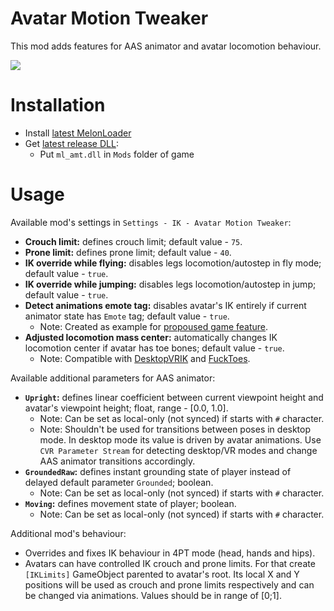 # Avatar Motion Tweaker
This mod adds features for AAS animator and avatar locomotion behaviour.

![](.github/img_01.png)

# Installation
* Install [latest MelonLoader](https://github.com/LavaGang/MelonLoader)
* Get [latest release DLL](../../../releases/latest):
  * Put `ml_amt.dll` in `Mods` folder of game

# Usage
Available mod's settings in `Settings - IK - Avatar Motion Tweaker`:
* **Crouch limit:** defines crouch limit; default value - `75`.
* **Prone limit:** defines prone limit; default value - `40`.
* **IK override while flying:** disables legs locomotion/autostep in fly mode; default value - `true`.
* **IK override while jumping:** disables legs locomotion/autostep in jump; default value - `true`.
* **Detect animations emote tag:** disables avatar's IK entirely if current animator state has `Emote` tag; default value - `true`.
  * Note: Created as example for [propoused game feature](https://feedback.abinteractive.net/p/disabling-vr-ik-for-emotes-via-animator-state-tag-7b80d963-053a-41c0-86ac-e3d53c61c1e2).
* **Adjusted locomotion mass center:** automatically changes IK locomotion center if avatar has toe bones; default value - `true`.
  * Note: Compatible with [DesktopVRIK](https://github.com/NotAKidOnSteam/DesktopVRIK) and [FuckToes](https://github.com/NotAKidOnSteam/FuckToes).

Available additional parameters for AAS animator:
* **`Upright`:** defines linear coefficient between current viewpoint height and avatar's viewpoint height; float, range - [0.0, 1.0].
  * Note: Can be set as local-only (not synced) if starts with `#` character.
  * Note: Shouldn't be used for transitions between poses in desktop mode. In desktop mode its value is driven by avatar animations. Use `CVR Parameter Stream` for detecting desktop/VR modes and change AAS animator transitions accordingly.
* **`GroundedRaw`:** defines instant grounding state of player instead of delayed default parameter `Grounded`; boolean.
  * Note: Can be set as local-only (not synced) if starts with `#` character.
* **`Moving`:** defines movement state of player; boolean.
  * Note: Can be set as local-only (not synced) if starts with `#` character.

Additional mod's behaviour:
* Overrides and fixes IK behaviour in 4PT mode (head, hands and hips).
* Avatars can have controlled IK crouch and prone limits. For that create `[IKLimits]` GameObject parented to avatar's root. Its local X and Y positions will be used as crouch and prone limits respectively and can be changed via animations. Values should be in range of [0;1].
